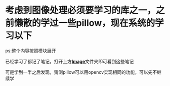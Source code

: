 # 考虑到图像处理必须要学习的库之一，之前懒散的学过一些pillow，现在系统的学习以下
ps:整个内容按照模块展开

已经学习了都记了笔记，打开上方[**Image**](https://github.com/YULONG94/Pillow_Tutorial/tree/master/Image)文件夹即可看到这些笔记

可是学到一半之后发现，猜测pillow可以用opencv实现相同的功能，可以先不继续学
